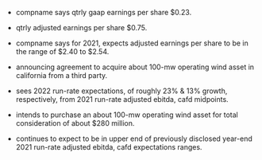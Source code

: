 - compname says qtrly gaap earnings per share $0.23.

- qtrly adjusted earnings per share $0.75.

- compname says for 2021, expects adjusted earnings per share to be in the range of $2.40 to $2.54.

- announcing agreement to acquire about 100-mw operating wind asset in california from a third party.

- sees 2022 run-rate expectations, of roughly 23% & 13% growth, respectively, from 2021 run-rate adjusted ebitda, cafd midpoints.

- intends to purchase an about 100-mw operating wind asset for total consideration of about $280 million.

- continues to expect to be in upper end of previously disclosed year-end 2021 run-rate adjusted ebitda, cafd expectations ranges.

